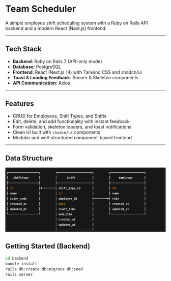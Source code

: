 # Team Scheduler

A simple employee shift scheduling system with a Ruby on Rails API backend and a modern React (Next.js) frontend.

---

## Tech Stack

- **Backend**: Ruby on Rails 7 (API-only mode)
- **Database**: PostgreSQL
- **Frontend**: React (Next.js 14) with Tailwind CSS and shadcn/ui
- **Toast & Loading Feedback**: Sonner & Skeleton components
- **API Communication**: Axios

---

## Features

- CRUD for Employees, Shift Types, and Shifts
- Edit, delete, and add functionality with instant feedback
- Form validation, skeleton loaders, and toast notifications
- Clean UI built with `shadcn/ui` components
- Modular and well-structured component-based frontend

---

## Data Structure

![team-scheduler-data-structure](./assets/image.png)

## Getting Started (Backend)

```bash
cd backend
bundle install
rails db:create db:migrate db:seed
rails server
```
